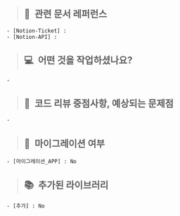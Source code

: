 > ## 📝&nbsp;&nbsp;관련 문서 레퍼런스

    - [Notion-Ticket] : 
    - [Notion-API] : 

> ## 💻&nbsp;&nbsp;어떤 것을 작업하셨나요?

    - 

> ## 🙇&nbsp;&nbsp;코드 리뷰 중점사항, 예상되는 문제점

    - 

> ## 📲&nbsp;&nbsp;마이그레이션 여부

    - [마이그레이션_APP] : No

> ## 📚&nbsp;&nbsp;추가된 라이브러리

    - [추가] : No
